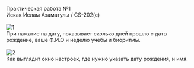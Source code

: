 Практическая работа №1<br>
Искак Ислам Азаматулы / CS-202(c) <br>
<br>
![1](https://user-images.githubusercontent.com/90903338/217885018-30bd942f-0f0f-4c51-a95a-9a1bebc4322e.png) <br>
При нажатие на дату, показывает сколько дней прошло с даты рождение, ваше Ф.И.О и неделю учебы и биоритмы. <br>
<br>
![2](https://user-images.githubusercontent.com/90903338/217885088-b9413eb0-4de6-4ef4-8455-7ba75cd77db7.png) <br>
Как выглядит окно настроек, где нужно указать дату рождения, и имя.
